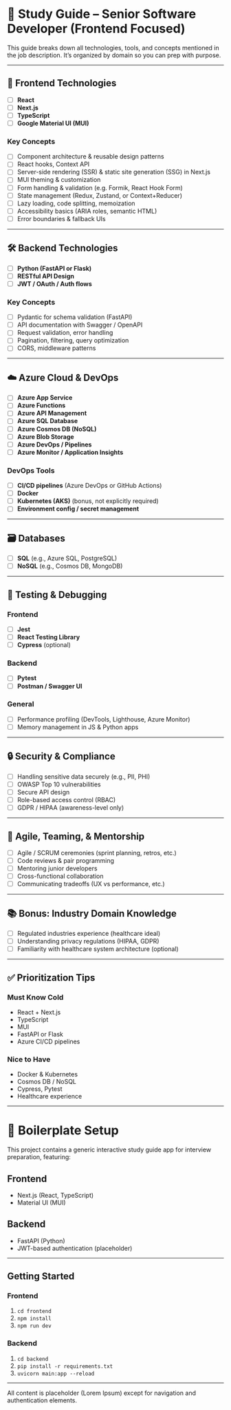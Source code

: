 # 🧠 Study Guide – Senior Software Developer (Frontend Focused)

This guide breaks down all technologies, tools, and concepts mentioned in the job description. It’s organized by domain so you can prep with purpose.

---

## 🧩 Frontend Technologies

- [ ] **React**
- [ ] **Next.js**
- [ ] **TypeScript**
- [ ] **Google Material UI (MUI)**

### Key Concepts
- [ ] Component architecture & reusable design patterns
- [ ] React hooks, Context API
- [ ] Server-side rendering (SSR) & static site generation (SSG) in Next.js
- [ ] MUI theming & customization
- [ ] Form handling & validation (e.g. Formik, React Hook Form)
- [ ] State management (Redux, Zustand, or Context+Reducer)
- [ ] Lazy loading, code splitting, memoization
- [ ] Accessibility basics (ARIA roles, semantic HTML)
- [ ] Error boundaries & fallback UIs

---

## 🛠 Backend Technologies

- [ ] **Python (FastAPI or Flask)**
- [ ] **RESTful API Design**
- [ ] **JWT / OAuth / Auth flows**

### Key Concepts
- [ ] Pydantic for schema validation (FastAPI)
- [ ] API documentation with Swagger / OpenAPI
- [ ] Request validation, error handling
- [ ] Pagination, filtering, query optimization
- [ ] CORS, middleware patterns

---

## ☁️ Azure Cloud & DevOps

- [ ] **Azure App Service**
- [ ] **Azure Functions**
- [ ] **Azure API Management**
- [ ] **Azure SQL Database**
- [ ] **Azure Cosmos DB (NoSQL)**
- [ ] **Azure Blob Storage**
- [ ] **Azure DevOps / Pipelines**
- [ ] **Azure Monitor / Application Insights**

### DevOps Tools
- [ ] **CI/CD pipelines** (Azure DevOps or GitHub Actions)
- [ ] **Docker**
- [ ] **Kubernetes (AKS)** (bonus, not explicitly required)
- [ ] **Environment config / secret management**

---

## 🗃️ Databases

- [ ] **SQL** (e.g., Azure SQL, PostgreSQL)
- [ ] **NoSQL** (e.g., Cosmos DB, MongoDB)

---

## 🧪 Testing & Debugging

### Frontend
- [ ] **Jest**
- [ ] **React Testing Library**
- [ ] **Cypress** (optional)

### Backend
- [ ] **Pytest**
- [ ] **Postman / Swagger UI**

### General
- [ ] Performance profiling (DevTools, Lighthouse, Azure Monitor)
- [ ] Memory management in JS & Python apps

---

## 🔒 Security & Compliance

- [ ] Handling sensitive data securely (e.g., PII, PHI)
- [ ] OWASP Top 10 vulnerabilities
- [ ] Secure API design
- [ ] Role-based access control (RBAC)
- [ ] GDPR / HIPAA (awareness-level only)

---

## 🔄 Agile, Teaming, & Mentorship

- [ ] Agile / SCRUM ceremonies (sprint planning, retros, etc.)
- [ ] Code reviews & pair programming
- [ ] Mentoring junior developers
- [ ] Cross-functional collaboration
- [ ] Communicating tradeoffs (UX vs performance, etc.)

---

## 📚 Bonus: Industry Domain Knowledge

- [ ] Regulated industries experience (healthcare ideal)
- [ ] Understanding privacy regulations (HIPAA, GDPR)
- [ ] Familiarity with healthcare system architecture (optional)

---

## ✅ Prioritization Tips

### Must Know Cold
- React + Next.js
- TypeScript
- MUI
- FastAPI or Flask
- Azure CI/CD pipelines

### Nice to Have
- Docker & Kubernetes
- Cosmos DB / NoSQL
- Cypress, Pytest
- Healthcare experience

---

# 🚀 Boilerplate Setup

This project contains a generic interactive study guide app for interview preparation, featuring:

## Frontend
- Next.js (React, TypeScript)
- Material UI (MUI)

## Backend
- FastAPI (Python)
- JWT-based authentication (placeholder)

---

## Getting Started

### Frontend
1. `cd frontend`
2. `npm install`
3. `npm run dev`

### Backend
1. `cd backend`
2. `pip install -r requirements.txt`
3. `uvicorn main:app --reload`

---

All content is placeholder (Lorem Ipsum) except for navigation and authentication elements.
